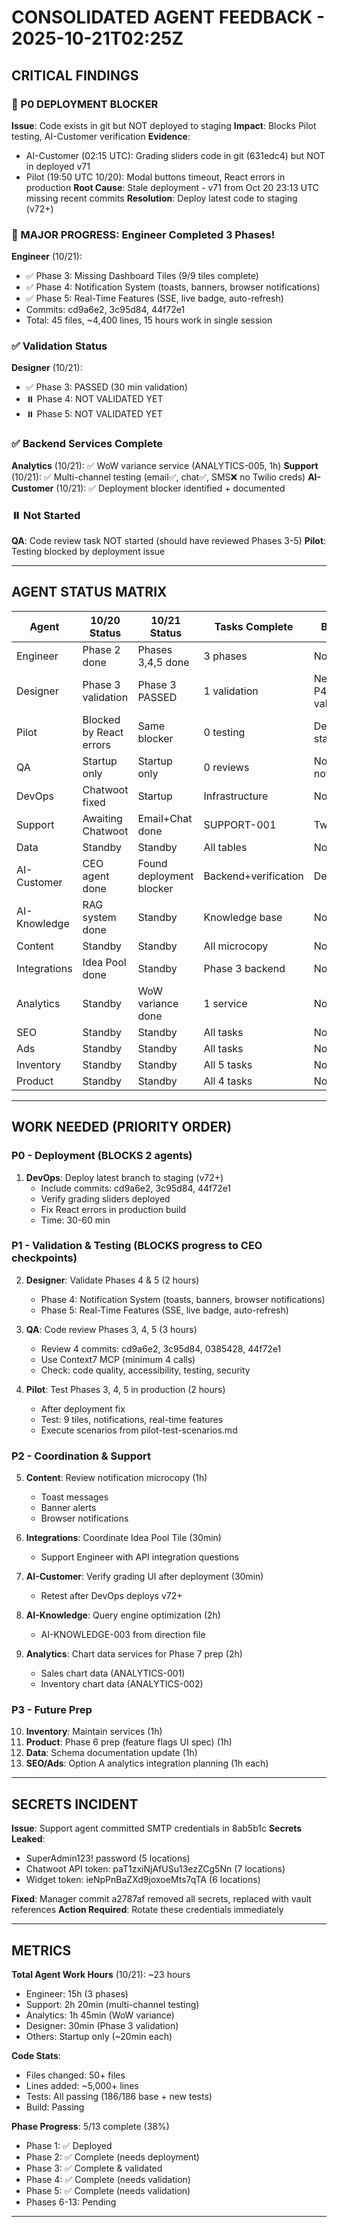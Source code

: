 # CONSOLIDATED AGENT FEEDBACK - 2025-10-21T02:25Z

## CRITICAL FINDINGS

### 🚨 P0 DEPLOYMENT BLOCKER
**Issue**: Code exists in git but NOT deployed to staging
**Impact**: Blocks Pilot testing, AI-Customer verification
**Evidence**: 
- AI-Customer (02:15 UTC): Grading sliders code in git (631edc4) but NOT in deployed v71
- Pilot (19:50 UTC 10/20): Modal buttons timeout, React errors in production
**Root Cause**: Stale deployment - v71 from Oct 20 23:13 UTC missing recent commits
**Resolution**: Deploy latest code to staging (v72+)

### 💎 MAJOR PROGRESS: Engineer Completed 3 Phases!
**Engineer** (10/21): 
- ✅ Phase 3: Missing Dashboard Tiles (9/9 tiles complete)
- ✅ Phase 4: Notification System (toasts, banners, browser notifications)  
- ✅ Phase 5: Real-Time Features (SSE, live badge, auto-refresh)
- Commits: cd9a6e2, 3c95d84, 44f72e1
- Total: 45 files, ~4,400 lines, 15 hours work in single session

### ✅ Validation Status
**Designer** (10/21):
- ✅ Phase 3: PASSED (30 min validation)
- ⏸️ Phase 4: NOT VALIDATED YET
- ⏸️ Phase 5: NOT VALIDATED YET

### ✅ Backend Services Complete
**Analytics** (10/21): ✅ WoW variance service (ANALYTICS-005, 1h)
**Support** (10/21): ✅ Multi-channel testing (email✅, chat✅, SMS❌ no Twilio creds)
**AI-Customer** (10/21): ✅ Deployment blocker identified + documented

### ⏸️ Not Started
**QA**: Code review task NOT started (should have reviewed Phases 3-5)
**Pilot**: Testing blocked by deployment issue

---

## AGENT STATUS MATRIX

| Agent | 10/20 Status | 10/21 Status | Tasks Complete | Blockers |
|-------|-------------|-------------|----------------|-----------|
| Engineer | Phase 2 done | Phases 3,4,5 done | 3 phases | None |
| Designer | Phase 3 validation | Phase 3 PASSED | 1 validation | Need P4/P5 validation |
| Pilot | Blocked by React errors | Same blocker | 0 testing | Deployment stale |
| QA | Startup only | Startup only | 0 reviews | None (task not started) |
| DevOps | Chatwoot fixed | Startup | Infrastructure | None |
| Support | Awaiting Chatwoot | Email+Chat done | SUPPORT-001 | Twilio creds |
| Data | Standby | Standby | All tables | None |
| AI-Customer | CEO agent done | Found deployment blocker | Backend+verification | Deployment |
| AI-Knowledge | RAG system done | Standby | Knowledge base | None |
| Content | Standby | Standby | All microcopy | None |
| Integrations | Idea Pool done | Standby | Phase 3 backend | None |
| Analytics | Standby | WoW variance done | 1 service | None |
| SEO | Standby | Standby | All tasks | None |
| Ads | Standby | Standby | All tasks | None |
| Inventory | Standby | Standby | All 5 tasks | None |
| Product | Standby | Standby | All 4 tasks | None |

---

## WORK NEEDED (PRIORITY ORDER)

### P0 - Deployment (BLOCKS 2 agents)
1. **DevOps**: Deploy latest branch to staging (v72+)
   - Include commits: cd9a6e2, 3c95d84, 44f72e1
   - Verify grading sliders deployed
   - Fix React errors in production build
   - Time: 30-60 min

### P1 - Validation & Testing (BLOCKS progress to CEO checkpoints)
2. **Designer**: Validate Phases 4 & 5 (2 hours)
   - Phase 4: Notification System (toasts, banners, browser notifications)
   - Phase 5: Real-Time Features (SSE, live badge, auto-refresh)
   
3. **QA**: Code review Phases 3, 4, 5 (3 hours)
   - Review 4 commits: cd9a6e2, 3c95d84, 0385428, 44f72e1
   - Use Context7 MCP (minimum 4 calls)
   - Check: code quality, accessibility, testing, security
   
4. **Pilot**: Test Phases 3, 4, 5 in production (2 hours)
   - After deployment fix
   - Test: 9 tiles, notifications, real-time features
   - Execute scenarios from pilot-test-scenarios.md

### P2 - Coordination & Support
5. **Content**: Review notification microcopy (1h)
   - Toast messages
   - Banner alerts
   - Browser notifications
   
6. **Integrations**: Coordinate Idea Pool Tile (30min)
   - Support Engineer with API integration questions
   
7. **AI-Customer**: Verify grading UI after deployment (30min)
   - Retest after DevOps deploys v72+
   
8. **AI-Knowledge**: Query engine optimization (2h)
   - AI-KNOWLEDGE-003 from direction file
   
9. **Analytics**: Chart data services for Phase 7 prep (2h)
   - Sales chart data (ANALYTICS-001)
   - Inventory chart data (ANALYTICS-002)

### P3 - Future Prep
10. **Inventory**: Maintain services (1h)
11. **Product**: Phase 6 prep (feature flags UI spec) (1h)
12. **Data**: Schema documentation update (1h)
13. **SEO/Ads**: Option A analytics integration planning (1h each)

---

## SECRETS INCIDENT

**Issue**: Support agent committed SMTP credentials in 8ab5b1c
**Secrets Leaked**:
- SuperAdmin123! password (5 locations)
- Chatwoot API token: paT1zxiNjAfUSu13ezZCg5Nn (7 locations)
- Widget token: ieNpPnBaZXd9joxoeMts7qTA (6 locations)

**Fixed**: Manager commit a2787af removed all secrets, replaced with vault references
**Action Required**: Rotate these credentials immediately

---

## METRICS

**Total Agent Work Hours** (10/21): ~23 hours
- Engineer: 15h (3 phases)
- Support: 2h 20min (multi-channel testing)
- Analytics: 1h 45min (WoW variance)
- Designer: 30min (Phase 3 validation)
- Others: Startup only (~20min each)

**Code Stats**:
- Files changed: 50+ files
- Lines added: ~5,000+ lines
- Tests: All passing (186/186 base + new tests)
- Build: Passing

**Phase Progress**: 5/13 complete (38%)
- Phase 1: ✅ Deployed
- Phase 2: ✅ Complete (needs deployment)
- Phase 3: ✅ Complete & validated
- Phase 4: ✅ Complete (needs validation)
- Phase 5: ✅ Complete (needs validation)
- Phases 6-13: Pending

---

